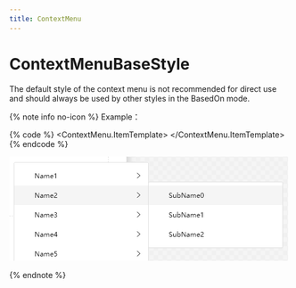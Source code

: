 ```yaml
---
title: ContextMenu 
---
```


# ContextMenuBaseStyle

The default style of the context menu is not recommended for direct use and should always be used by other styles in the BasedOn mode.

{% note info no-icon %}
Example：

{% code %}
<ContextMenu ItemsSource="{Binding DataList}">
    <ContextMenu.ItemTemplate>
        <HierarchicalDataTemplate ItemsSource="{Binding DataList}">
            <TextBlock Text="{Binding Name}"/>
        </HierarchicalDataTemplate>
    </ContextMenu.ItemTemplate>
</ContextMenu>
{% endcode %}

![ContextMenu](https://raw.githubusercontent.com/HandyOrg/HandyOrgResource/master/HandyControl/Resources/ContextMenu.png)

{% endnote %}